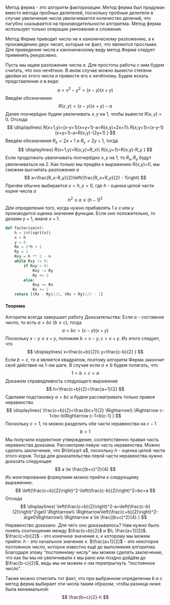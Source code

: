 Метод ферма - это алгоритм факторизации.
Метод ферма был придуман вместо метода пробных делителей, поскольку пробные делители в случае увеличения числа увеличивается количество делений, что пагубно сказывается на производительности алгоритма. Метод ферма использует только операции умножения и сложения.

Метод Ферма приводит число не к каноническому разложению, а к произведению двух чисел, которые не факт, что являются простыми. Для приведения числа к каноническому виду метод Ферма следует применять рекурсивно.

Пусть мы ищем разложение числа $a$. Для простоты работы с ним будем считать, что оно нечётное. В ином случае можно вынести степени двойки из этого числа и привести его к нечётному. Будем искать представление $a$ в виде:
$$
a = x^2-y^2=(x-y)(x+y)
$$
Введём обозначение:
$$
R(x, y)=(x-y)(x+y)-a
$$
Далее поочерёдно будем увеличивать $x, y$ на 1, чтобы вывести $R(x,y)=0$. Отсюда
$$
\displaylines{
R(x+1,y)=(x-y+1)(x+y+1)-a=R(x,y)+2x+1\\
R(x,y+1)=(x-y-1)(x+y+1)-a=R(x,y)-(2y+1)
}
$$
Введём обозначения $R_x=2x+1$ и $R_y=2y+1$, тогда
$$
\displaylines{
R(x+1,y)=R(x,y)+R_x\\
R(x,y+1)=R(x,y)-R_y
}
$$
Если продолжать увеличивать поочерёдно $x, y$ на 1, то $R_x, R_y$ будут увеличиваться на 2.
Как только мы придём к выражению R(x,y)=0, мы сможем высчитать разложение $a$
$$
a=\frac{R_x-R_y}{2}\left(\frac{R_x+R_y}{2} - 1\right)
$$
Причём обычно выбирается $x=h, y=0$, где $h$ - оценка целой части корня числа $a$
$$
h^2\le a \le (h-1)^2
$$
Для определения того, когда нужно прибавлять 1 к $x$ или $y$ производится оценка значения функции. Если оно положительно, то делаем $y+1$, иначе $x+1$.
```python
def factorize(n):
	h = int(sqrt(n))
	x = h
	y = 0
	Rx = 2*h + 1
	Ry = 1
	Rxy = h ** 2 - n
	while Rxy != 0:
		if Rxy > 0:
			Rxy -= Ry
			Ry += 2
		else:
			Rxy += Rx
			Rx += 2
	return [(Rx - Ry)//2, (Rx + Ry)//2 - 1]
```

#### Теорема
Алгоритм всегда завершает работу
Доказательства:
Если $a$ - составное число, то есть $a=bc \ (b \le c)$, тогда
$$
a=bc=(x-y)(x+y)
$$
Поскольку $x-y \le x+y$, положим $b=x-y, c=x+y$. Из этого следует, что
$$
\displaylines{
x=\frac{c+b}{2}\\
y=\frac{c-b}{2}
}
$$
Если $b=c$, то $a$ является квадратом, поэтому алгоритм Ферма закончит своё действие на 1-ом шаге. В случае если $a\ne b$ будем полагать, что
$$
1<b<c<a
$$
Докажем справедливость следующего выражения
$$
h<\frac{c+b}{2}<\frac{a+1}{2}
$$
Сделаем подстановку $a=bc$ и будем рассматривать только правое неравенство
$$
\displaylines{
\frac{c+b}{2}<\frac{bc+1}{2} \Rightarrow\\
\Rightarrow c-1<bc-b\Rightarrow c-1<b(c-1)
}
$$
Поскольку $c>1$, то можно разделить обе части неравенства на $c-1$
$$
b>1
$$
Мы получили корректное утверждение, соответственно правая часть неравенства доказана.
Рассмотрим левую часть неравенства. Можно сделать заключение, что $h\le\sqrt a$, поскольку $h$ - оценка целой части этого корня. Тогда для доказательства левой части неравенства нужно доказать следующее
$$
a \le \frac{(b+c)^2}{4}
$$
Из жонглирования формулами можно прийти к следующему выражению:
$$
\left(\frac{c+b}{2}\right)^2-\left(\frac{c-b}{2}\right)^2=bc=a
$$
Отсюда
$$
\displaylines{
\left(\frac{c+b}{2}\right)^2-a=\left(\frac{c-b}{2}\right)^2\ge0 \Rightarrow\\
\Rightarrow\left(\frac{c+b}{2}\right)^2-a\ge0\Rightarrow\\
\Rightarrow a \le \frac{(b+c)^2}{4}
}
$$
Неравенство доказано.
Для чего оно доказывалось? Нам нужно было понять соотношение между $\frac{c+b}{2}$ и $h, \frac{a+1}{2}$. 
$\frac{c+b}{2}$ - это конечное значение $x$, к которому мы можем прийти. 
$h$ - это начальное значение $x$.
$\frac{a+1}{2}$ - это некоторое постоянное число, которое известно ещё до выполнения алгоритма.
Благодаря этому *"постоянному числу"* мы можем сделать заключение, что как бы мы не увеличивали $x$ мы рано или поздно дойдём до $\frac{b-c}{2}$, ведь мы не можем $x$-ом перепрыгнуть *"постоянное число"*.

Также можно отметить тот факт, что при выбранном определении $b$ и $c$ метод ферма выбирает эти числа таким образом, чтобы разница ниже была минимальной:
$$
\frac{b+c}{2}-h
$$
